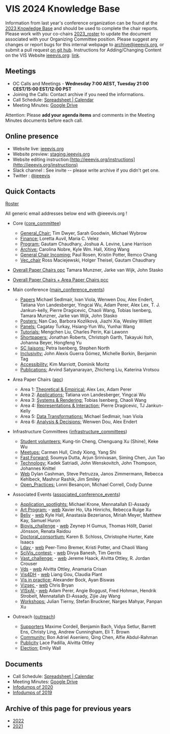 # VIS 2024 Knowledge Base

Information from last year's conference organization can be found at the [2023 Knowledge Base](https://drive.google.com/drive/u/0/folders/1BuqCDkwr0lz5s-E0P_paCuKHIcUJEWOO) and should be used to complete the chair reports. Please work with your co-chairs [2023_roster](https://docs.google.com/spreadsheets/d/1jn_b7l4i9HHSqBfa1dZiuOfwHx3pHyc6czipE_B161Q/edit) to update the document associated with your Organizing Committee position. Please suggest any changes or report bugs for this internal webpage to [archive@ieeevis.org](mailto:archive@ieeevis.org), or submit a pull request [on git hub](https://github.com/ieeevis-internal/ieeevis-internal.github.io). Instructions for Adding/Changing Content on the VIS Website [ieeevis.org](ieeevis.org): [link](http://ieeevis.org/instructions).

## Meetings

- OC Calls and Meetings - **Wednesday 7:00 AEST, Tuesday 21:00 CEST/15:00 EST/12:00 PST**
- Joining the Calls: Contact archive if you need the informations.
- Call Schedule: [Spreadsheet | Calendar](https://docs.google.com/spreadsheets/d/1aMUANob9S5pykpXhxVs7MnZMTdlT-ZxbBaGby0h9Kwc/edit#gid=0)
- Meeting Minutes: [Google Drive](https://drive.google.com/drive/folders/1c4jA2-yeTEziCt7JJbrJspYNX-0Zj_W0?usp=share_link)

Attention: Please **add your agenda items** and comments in the Meeting Minutes documents before each call.

## Online presence

<!--
* Kickoff slides: here
*
-->

- Website live: [ieeevis.org](ieeevis.org)
- Website preview: [staging.ieeevis.org](staging.ieeevis.org)
- Website editing instruction:[http://ieeevis.org/instructions](http://ieeevis.org/instructions)
- Slack channel : See invite -- please write archive if you didn't get one.
- Twitter : [@ieeevis](https://twitter.com/ieeevis)

## Quick Contacts

[Roster](https://docs.google.com/spreadsheets/d/1jn_b7l4i9HHSqBfa1dZiuOfwHx3pHyc6czipE_B161Q/edit)

All generic email addresses below end with @ieeevis.org !

- Core ([core_committee](mailto:core_committee@ieeevis.org))

  - [General_Chair:](mailto:general_chair@ieeevis.org) Tim Dwyer, Sarah Goodwin, Michael Wybrow
  - [Finance:](mailto:finance@ieeevis.org) Loretta Auvil, Maria C. Velez
  - [Program:](mailto:program@ieeevis.org) Gautam Chaudhary, Joshua A. Levine, Lane Harrison
  - [Archive:](mailto:archive@ieeevis.org) Carolina Nobre, Kyle Wm. Hall, Xiting Wang
  - [General Chair Incoming:](mailto:incoming_chairs@ieeevis.org) Paul Rosen, Kristin Potter, Remco Chang
  - [Vec_chair](mailto:vec_chair@ieeevis.org) Ross Maciejewski, Holger Theisel, Gautam Chaudhary

- [Overall Paper Chairs opc](mailto:opc@ieeevis.org) Tamara Munzner, Jarke van Wijk, John Stasko
- [Overall Paper Chairs + Area Paper Chairs pcc](mailto:pcc@ieeevis.org)

- Main conference ([main_conference_events](mailto:main_conference_events@ieeevis.org))

  - [Papers](mailto:papers@ieeevis.org) Michael Sedlmair, Ivan Viola, Wenwen Dou, Alex Endert, Tatiana Von Landesberger, Yingcai Wu, Adam Perer, Alex Lex, T. J. Jankun-kelly, Pierre Dragicevic, Chaoli Wang, Tobias Isenberg, Tamara Munzner, Jarke van Wijk, John Stasko
  - [Posters:](mailto:posters@ieeevis.org) Nan Cao, Barbora Kozlíková, Jiazhi Xia, Wesley Willett
  - [Panels:](mailto:panels@ieeevis.org) Cagatay Turkay, Hsiang-Yun Wu, Yunhai Wang
  - [Tutorials:](mailto:tutorials@ieeevis.org) Mengchen Liu, Charles Perin, Kai Lawonn
  - [Shortpapers:](mailto:vis_shortpapers@ieeevis.org) Jonathan Roberts, Christoph Garth, Takayuki Itoh, Johanna Beyer, Hongfeng Yu
  - [SC liaisons:](mailto:sc_liaisons@ieeevis.org) Petra Isenberg, Stephen North
  - [Inclusivity:](mailto:inclusivity@ieeevis.org) John Alexis Guerra Gómez, Michelle Borkin, Benjamin Tag
  - [Accessibility:](mailto:accessibility@ieeevis.org) Kim Marriott, Dominik Moritz
  - [Publications:](mailto:) Arvind Satyanarayan, Zhicheng Liu, Katerina Vrotsou

- Area Paper Chairs ([apc](mailto:apc@ieeevis.org))

  - Area 1: [Theoretical & Empirical:](mailto:theory-empirical-apc@ieeevis.org) Alex Lex, Adam Perer
  - Area 2: [Applications:](mailto:applications-apc@ieeevis.org) Tatiana von Landesberger, Yingcai Wu
  - Area 3: [Systems & Rendering:](mailto:systems-rendering-apc@ieeevis.org) Tobias Isenberg, Chaoli Wang
  - Area 4: [Representations & Interaction:](mailto:representations-interaction-apc@ieeevis.org) Pierre Dragicevic, TJ Jankun-Kelly
  - Area 5: [Data Transformations:](mailto:data-transformations-apc@ieeevis.org) Michael Sedlmair, Ivan Viola
  - Area 6: [Analysis & Decisions:](mailto:analytics-decisions-apc@ieeevis.org) Wenwen Dou, Alex Endert

- Infrastructure Committees ([infrastructure_committees](mailto:infrastructure_committees@ieeevis.org))

  - [Student volunteers:](mailto:sv@ieeevis.org) Kung-tin Cheng, Chenguang Xu (Shine), Keke Wu
  - [Meetups:](mailto:meetups@ieeevis.org) Carmen Hull, Cindy Xiong, Yang Shi
  - [Fast Forward:](mailto:ff@ieeevis.org) Soumya Dutta, Arjun Srinivasan, Siming Chen, Jun Tao
  - [Technology:](mailto:tech@ieeevis.org) Kadek Satriadi, John Wenskovitch, John Thompson, Johannes Knittel
  - [Web](mailto:web@ieeevis.org) Dylan Cashman, Steve Petruzza, Janos Zimmermann, Rebecca Kehlbeck, Mashrur Rashik, Jim Smiley
  - [Open_Practices:](mailto:open_practices@ieeevis.org) Lonni Besançon, Michael Correll, Cody Dunne

- Associated Events ([associated_conference_events](mailto:associated_conference_events@ieeevis.org))

  - [Application_spotlights:](mailto:application_spotlights@ieeevis.org) Michael Krone, Mennatallah El-Assady
  - [Art Program:](mailto:art@ieeevis.org) - [web](https://visap.net/) Xavier Ho, Uta Hinrichs, Rebecca Ruige Xu
  - [Beliv](mailto:beliv@ieeevis.org) - [web](https://beliv-workshop.github.io/) Kyle Hall, Anastasia Bezerianos, Miriah Meyer, Matthew Kay, Samuel Huron
  - [Biovis_challenge](mailto:biovis_challenge@ieeevis.org) - [web](http://biovis.net/2022/ieeevis/) Zeynep H Gumus, Thomas Höllt, Daniel Jönsson, Renata Raidou
  - [Doctoral_consortium:](mailto:doctoral_coll@ieeevis.org) Karen B. Schloss, Christophe Hurter, Kate Isaacs
  - [Ldav ](mailto:ldav@ieeevis.org) - [web](https://ldav.org/) Peer-Timo Bremer, Kristi Potter, and Chaoli Wang
  - [SciVis_contest:](mailto:scivis_contest@ieeevis.org) - [web](https://www.lanl.gov/projects/sciviscontest2022/) Divya Banesh, Tim Gerrits
  - [Vast_challenge:](mailto:vast_challenge@ieeevis.org) - [web](https://vast-challenge.github.io/2022) Jereme Haack, Alvitta Ottley, R. Jordan Crouser
  - [Vds](mailto:vds@ieeevis.org) - [web](http://www.visualdatascience.org/2022) Alvitta Ottley, Anamaria Crisan
  - [Vis4DH](mailto:vis4dh@ieeevis.org) - [web](https://vis4dh.dbvis.de/cfp/) Liang Gou, Claudia Plant
  - [Vis in practice:](mailto:vip@ieeevis.org) Alexander Bock, Ayan Biswas
  - [Vizsec ](mailto:vizsec@ieeevis.org) - [web](https://vizsec.org/) Chris Bryan
  - [VISxAI ](mailto:orga@visxai.io) - [web](http://visxai.io/) Adam Perer, Angie Boggust, Fred Hohman, Hendrik Strobelt, Mennatallah El-Assady, Zijie Jay Wang
  - [Workshops:](mailto:workshops@ieeevis.org) Julian Tierny, Stefan Bruckner, Narges Mahyar, Panpan Xu

- Outreach ([outreach](mailto:outreach@ieeevis.org))
  - [Supporters](mailto:supporters@ieeevis.org) Maxime Cordeil, Benjamin Bach, Vidya Setlur, Barrett Ens, Christy Ling, Andrew Cunningham, Eli T. Brown
  - [Community:](mailto:community@ieeevis.org) Bon Adriel Aseniero, Qing Chen, Alfie Abdul-Rahman
  - [Publicity](mailto:publicity@ieeevis.org) Lace Padilla, Alvitta Ottley
  - [Election:](mailto:election@ieeevis.org) Emily Wall

## Documents

<!-- * [Roster](https://docs.google.com/spreadsheets/d/1jn_b7l4i9HHSqBfa1dZiuOfwHx3pHyc6czipE_B161Q/edit#gid=1136707907)
* [Calendar](https://docs.google.com/spreadsheets/d/11hEQSV6AS-B4vN9T-xvqRQdMlgftQPWjd82WgIseKyA/edit#gid=0) -->

- Call Schedule: [Spreadsheet | Calendar](https://docs.google.com/spreadsheets/d/1dyRkCOFPRhylbTE4H50jvNfHuhm0iMS_/edit)
- Meeting Minutes: [Google Drive](https://drive.google.com/drive/folders/1c4jA2-yeTEziCt7JJbrJspYNX-0Zj_W0?usp=share_link)
- [Infodumps of 2020](https://drive.google.com/drive/u/0/folders/178IERHWBaE9vETwlt_IsfKaAOvl9ZMf2)
- [Infodumps of 2019](https://drive.google.com/drive/u/0/folders/1P7YcmoY96kTkSbb0TUj-VWmsnd9uwmsP)

## Archive of this page for previous years

- [2022](2022.md)
- [2021](2021.md)

<!-- below I copy the title of the folder from the previous website but do not know what they refere to
* Kick off presentation
* New Bids
* Roles
* Running the conference schedule
* TVCG

-->
